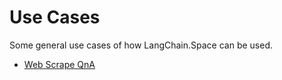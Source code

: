 # Use Cases

Some general use cases of how LangChain.Space can be used.

* [Web Scrape QnA](web-scrape-qna.md)
